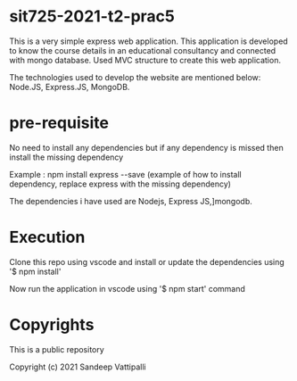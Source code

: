 # sit725-2021-t2-prac5

This is a very simple express web application. This application is developed to know the course details in an educational consultancy and connected with mongo database.
Used MVC structure to create this web application.

The technologies used to develop the website are mentioned below:
Node.JS, Express.JS, MongoDB.

# pre-requisite

No need to install any dependencies but if any dependency is missed then install the missing dependency

Example : npm install express --save (example of how to install dependency, replace express with the missing dependency)

The dependencies i have used are Nodejs, Express JS,]mongodb.

# Execution

Clone this repo using vscode and install or update the dependencies using '$ npm install'

Now run the application in vscode using '$ npm start' command

# Copyrights

This is a public repository

Copyright (c) 2021 Sandeep Vattipalli

